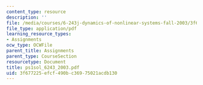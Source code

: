 ```yaml
---
content_type: resource
description: ''
file: /media/courses/6-243j-dynamics-of-nonlinear-systems-fall-2003/3f677225efcf490bc36975021acdb130_ps1sol_6243_2003.pdf
file_type: application/pdf
learning_resource_types:
- Assignments
ocw_type: OCWFile
parent_title: Assignments
parent_type: CourseSection
resourcetype: Document
title: ps1sol_6243_2003.pdf
uid: 3f677225-efcf-490b-c369-75021acdb130
---
```

